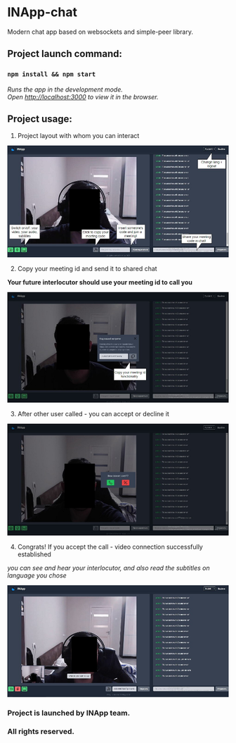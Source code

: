 # INApp-chat

Modern chat app based on websockets and simple-peer library.

## Project launch command:
### `npm install && npm start`
*Runs the app in the development mode.\
Open [http://localhost:3000](http://localhost:3000) to view it in the browser.*

## Project usage:

1. Project layout with whom you can interact </br>

![layout](public/doc/layoutInfo.jpg)

2. Copy your meeting id and send it to shared chat

__Your future interlocutor should use your meeting id to call you__

![copyMeetingId](public/doc/copyMeetingId.jpg)

3. After other user called - you can accept or decline it 

![acceptCall](public/doc/callUser.jpg)

4. Congrats! If you accept the call - video connection successfully established

*you can see and hear your interlocutor, and also read the subtitles on language you chose*

![connection](public/doc/functionateApp.jpg)

### Project is launched by INApp team. 
### All rights reserved.


